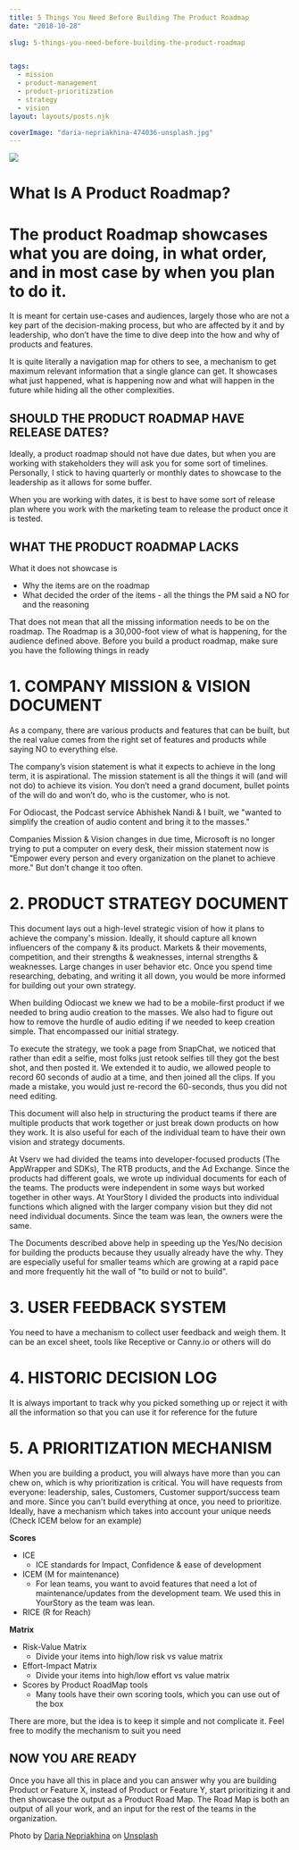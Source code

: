 ```yaml
---
title: 5 Things You Need Before Building The Product Roadmap
date: "2018-10-28"
 
slug: 5-things-you-need-before-building-the-product-roadmap


tags: 
  - mission
  - product-management
  - product-prioritization
  - strategy
  - vision
layout: layouts/posts.njk

coverImage: "daria-nepriakhina-474036-unsplash.jpg"
---
```

![](/assets/daria-nepriakhina-474036-unsplash.jpg)


# What Is A Product Roadmap?

# The product Roadmap showcases what you are doing, in what order, and in most case by when you plan to do it.

It is meant for certain use-cases and audiences, largely those who are not a key part of the decision-making process, but who are affected by it and by leadership, who don’t have the time to dive deep into the how and why of products and features.

It is quite literally a navigation map for others to see, a mechanism to get maximum relevant information that a single glance can get. It showcases what just happened, what is happening now and what will happen in the future while hiding all the other complexities.

## SHOULD THE PRODUCT ROADMAP HAVE RELEASE DATES?

Ideally, a product roadmap should not have due dates, but when you are working with stakeholders they will ask you for some sort of timelines. Personally, I stick to having quarterly or monthly dates to showcase to the leadership as it allows for some buffer.

When you are working with dates, it is best to have some sort of release plan where you work with the marketing team to release the product once it is tested.

## WHAT THE PRODUCT ROADMAP LACKS

What it does not showcase is

- Why the items are on the roadmap
- What decided the order of the items - all the things the PM said a NO for and the reasoning

That does not mean that all the missing information needs to be on the roadmap. The Roadmap is a 30,000-foot view of what is happening, for the audience defined above. Before you build a product roadmap, make sure you have the following things in ready

# 1\. COMPANY MISSION & VISION DOCUMENT

As a company, there are various products and features that can be built, but the real value comes from the right set of features and products while saying NO to everything else.

The company’s vision statement is what it expects to achieve in the long term, it is aspirational. The mission statement is all the things it will (and will not do) to achieve its vision. You don’t need a grand document, bullet points of the will do and won’t do, who is the customer, who is not.

For Odiocast, the Podcast service Abhishek Nandi & I built, we "wanted to simplify the creation of audio content and bring it to the masses."

Companies Mission & Vision changes in due time, Microsoft is no longer trying to put a computer on every desk, their mission statement now is "Empower every person and every organization on the planet to achieve more." But don't change it too often.

# 2\. PRODUCT STRATEGY DOCUMENT

This document lays out a high-level strategic vision of how it plans to achieve the company's mission. Ideally, it should capture all known influencers of the company & its product. Markets & their movements, competition, and their strengths & weaknesses, internal strengths & weaknesses. Large changes in user behavior etc. Once you spend time researching, debating, and writing it all down, you would be more informed for building out your own strategy.

When building Odiocast we knew we had to be a mobile-first product if we needed to bring audio creation to the masses. We also had to figure out how to remove the hurdle of audio editing if we needed to keep creation simple. That encompassed our initial strategy.

To execute the strategy, we took a page from SnapChat, we noticed that rather than edit a selfie, most folks just retook selfies till they got the best shot, and then posted it. We extended it to audio, we allowed people to record 60 seconds of audio at a time, and then joined all the clips. If you made a mistake, you would just re-record the 60-seconds, thus you did not need editing.

This document will also help in structuring the product teams if there are multiple products that work together or just break down products on how they work. It is also useful for each of the individual team to have their own vision and strategy documents.

At Vserv we had divided the teams into developer-focused products (The AppWrapper and SDKs), The RTB products, and the Ad Exchange. Since the products had different goals, we wrote up individual documents for each of the teams. The products were independent in some ways but worked together in other ways. At YourStory I divided the products into individual functions which aligned with the larger company vision but they did not need individual documents. Since the team was lean, the owners were the same.

The Documents described above help in speeding up the Yes/No decision for building the products because they usually already have the why. They are especially useful for smaller teams which are growing at a rapid pace and more frequently hit the wall of "to build or not to build".

# 3\. USER FEEDBACK SYSTEM

You need to have a mechanism to collect user feedback and weigh them. It can be an excel sheet, tools like Receptive or Canny.io or others will do

# 4\. HISTORIC DECISION LOG

It is always important to track why you picked something up or reject it with all the information so that you can use it for reference for the future

# 5\. A PRIORITIZATION MECHANISM

When you are building a product, you will always have more than you can chew on, which is why prioritization is critical. You will have requests from everyone: leadership, sales, Customers, Customer support/success team and more. Since you can't build everything at once, you need to prioritize. Ideally, have a mechanism which takes into account your unique needs (Check ICEM below for an example)

**Scores**

- ICE
    - ICE standards for Impact, Confidence & ease of development
- ICEM (M for maintenance)
    - For lean teams, you want to avoid features that need a lot of maintenance/updates from the development team. We used this in YourStory as the team was lean.
- RICE (R for Reach)

**Matrix**

- Risk-Value Matrix
    - Divide your items into high/low risk vs value matrix
- Effort-Impact Matrix
    - Divide your items into high/low effort vs value matrix
- Scores by Product RoadMap tools
    - Many tools have their own scoring tools, which you can use out of the box

There are more, but the idea is to keep it simple and not complicate it. Feel free to modify the mechanism to suit you need

## NOW YOU ARE READY

Once you have all this in place and you can answer why you are building Product or Feature X, instead of Product or Feature Y, start prioritizing it and then showcase the output as a Product Road Map. The Road Map is both an output of all your work, and an input for the rest of the teams in the organization.

Photo by [Daria Nepriakhina](https://unsplash.com/photos/zoCDWPuiRuA?utm_source=unsplash&utm_medium=referral&utm_content=creditCopyText) on [Unsplash](https://unsplash.com/search/photos/post-it-notes?utm_source=unsplash&utm_medium=referral&utm_content=creditCopyText)
